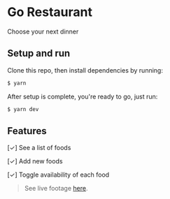 # **Go Restaurant**
Choose your next dinner

## Setup and run
Clone this repo, then install dependencies by running:
```bash
$ yarn
```
After setup is complete, you're ready to go, just run:
```bash
$ yarn dev
```

## Features

[✓] See a list of foods

[✓] Add new foods

[✓] Toggle availability of each food

> See live footage [here](#).

